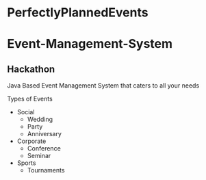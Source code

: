 # PerfectlyPlannedEvents
# Event-Management-System
## Hackathon
Java Based Event Management System that caters to all your needs

Types of Events

-   Social
    - Wedding
    - Party
    - Anniversary
-   Corporate
    - Conference
    - Seminar
-   Sports
    - Tournaments

